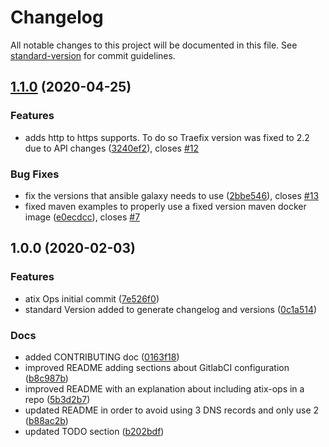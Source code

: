# Changelog

All notable changes to this project will be documented in this file. See [standard-version](https://github.com/conventional-changelog/standard-version) for commit guidelines.

## [1.1.0](https://gitlab.com/atixlabs/atix-ops/compare/v1.0.0...v1.1.0) (2020-04-25)


### Features

* adds http to https supports. To do so Traefix version was fixed to 2.2 due to API changes ([3240ef2](https://gitlab.com/atixlabs/atix-ops/commit/3240ef24c29392f6dc5a3e55911625afc7326c1e)), closes [#12](https://gitlab.com/atixlabs/atix-ops/issues/12)


### Bug Fixes

* fix the versions that ansible galaxy needs to use ([2bbe546](https://gitlab.com/atixlabs/atix-ops/commit/2bbe546d74571c0ecf5ce3937f74243e41b1efa7)), closes [#13](https://gitlab.com/atixlabs/atix-ops/issues/13)
* fixed maven examples to properly use a fixed version maven docker image ([e0ecdcc](https://gitlab.com/atixlabs/atix-ops/commit/e0ecdcc65cde3526c215eb5f4c6b1f61ec0b2e76)), closes [#7](https://gitlab.com/atixlabs/atix-ops/issues/7)

## 1.0.0 (2020-02-03)


### Features

* atix Ops initial commit ([7e526f0](https://gitlab.com/atixlabs/atix-ops/commit/7e526f0d2bd7642d68d913e6419158b3eb9c398a))
* standard Version added to generate changelog and versions ([0c1a514](https://gitlab.com/atixlabs/atix-ops/commit/0c1a514ec5183825917bbbb876d0b2579c6133ca))


### Docs

* added CONTRIBUTING doc ([0163f18](https://gitlab.com/atixlabs/atix-ops/commit/0163f1838153ca8f1c8f8c28951e8c2da436da17))
* improved README adding sections about GitlabCI configuration ([b8c987b](https://gitlab.com/atixlabs/atix-ops/commit/b8c987bae3825e0ee7c50492e4e451696b2ab47e))
* improved README with an explanation about including atix-ops in a repo ([5b3d2b7](https://gitlab.com/atixlabs/atix-ops/commit/5b3d2b70962e163e20a41a5acf72afa93ce70a5e))
* updated README in order to avoid using 3 DNS records and only use 2 ([b88ac2b](https://gitlab.com/atixlabs/atix-ops/commit/b88ac2b69d4e06aab6690a9b3b5e69b19fe58902))
* updated TODO section ([b202bdf](https://gitlab.com/atixlabs/atix-ops/commit/b202bdf5d701458b548504589b62fb7abf64f910))

